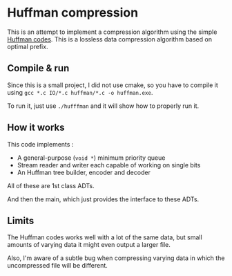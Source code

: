 # Huffman compression

This is an attempt to implement a compression algorithm using the simple [Huffman codes](https://en.wikipedia.org/wiki/Huffman_coding).
This is a lossless data compression algorithm based on optimal prefix.

## Compile & run

Since this is a small project, I did not use cmake, so you have to compile it using `gcc *.c IO/*.c huffman/*.c -o huffman.exe`.

To run it, just use `./hufffman` and it will show how to properly run it.

## How it works

This code implements :
- A general-purpose (`void *`) minimum priority queue
- Stream reader and writer each capable of working on single bits
- An Huffman tree builder, encoder and decoder

All of these are 1st class ADTs.

And then the main, which just provides the interface to these ADTs.

## Limits

The Huffman codes works well with a lot of the same data, but small amounts of varying data it might even output a larger file.

Also, I'm aware of a subtle bug when compressing varying data in which the uncompressed file will be different.